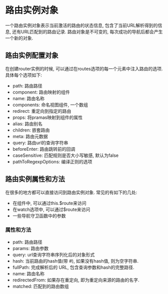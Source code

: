 # 路由实例对象

一个路由实例对象表示当前激活的路由的状态信息, 包含了当前URL解析得到的信息, 还有URL匹配到的路由记录. 路由对象是不可变的, 每次成功的导航后都会产生一个新的对象.

## 路由实例配置对象

在创建router实例的时候, 可以通过在routes选项的每一个元素中注入路由的选项. 具体每个选项如下: 

* path: 路由路径
* component: 路由映射的组件
* name: 路由名称
* components: 命名视图组件, 一个数组
* redirect: 重定向到指定的路由
* props: 将pramas映射到组件的属性
* alias: 路由别名
* children: 嵌套路由
* meta: 路由元数据
* query: 路由url的查询字符串
* beforeEnter: 路由跳转前的回调
* caseSensitive: 匹配规则是否大小写敏感, 默认为false
* pathToRegexpOptions: 编译正则的选项

## 路由实例属性和方法

在很多的地方都可以直接访问到路由实例对象. 常见的有如下的几处: 
* 在组件中, 可以通过this.$route来访问
* 在watch选项中, 可以通过$route来访问
* 一些导航守卫函数中的参数

### 属性和方法

* path: 路由路径
* params: 路由参数
* query: url查询字符串序列化后的对象形式
* hash: 当前路由的hash值(带 #), 如果没有hash值, 则为空字符串. 
* fullPath: 完成解析后的 URL, 包含查询参数和hash的完整路径. 
* name: 路由名称
* redirectedFrom: 如果存在重定向, 即为重定向来源的路由的名字.
* matched: 匹配到的路由数组



